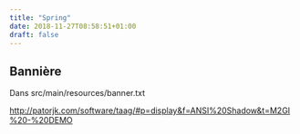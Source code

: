 ```yaml
---
title: "Spring"
date: 2018-11-27T08:58:51+01:00
draft: false
---
```


## Bannière

Dans src/main/resources/banner.txt

http://patorjk.com/software/taag/#p=display&f=ANSI%20Shadow&t=M2GI%20-%20DEMO